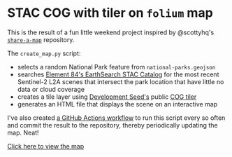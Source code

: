 # STAC COG with tiler on `folium` map

This is the result of a fun little weekend project inspired by @scottyhq's [`share-a-map`](https://github.com/scottyhq/share-a-map) repository.

The `create_map.py` script:

* selects a random National Park feature from `national-parks.geojson`
* searches [Element 84's EarthSearch STAC Catalog]("https://earth-search.aws.element84.com/v1") for the most recent Sentinel-2 L2A scenes that intersect the park location that have little no data or cloud coverage
* creates a tile layer using [Development Seed's](https://developmentseed.org/) public [COG tiler](https://cogeo.xyz/)
* generates an HTML file that displays the scene on an interactive map

I've also created [a GitHub Actions workflow](https://bmcandr.github.io/stac-tile-map/blob/main/.github/workflows/create_map.yml) to run this script every so often and commit the result to the repository, thereby periodically updating the map. Neat!

[Click here to view the map](https://bmcandr.github.io/stac-tile-map/map.html)
